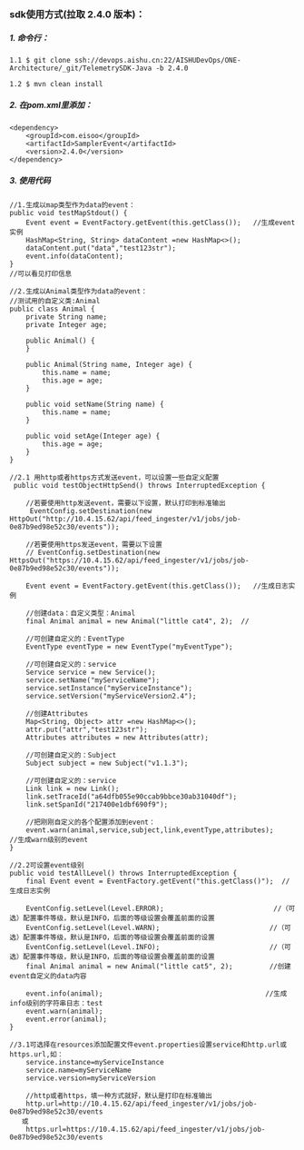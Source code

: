 ### sdk使用方式(拉取 2.4.0 版本)：
##### 1. 命令行：
    1.1 $ git clone ssh://devops.aishu.cn:22/AISHUDevOps/ONE-Architecture/_git/TelemetrySDK-Java -b 2.4.0
    
    1.2 $ mvn clean install

##### 2. 在pom.xml里添加：
    <dependency>
        <groupId>com.eisoo</groupId>
        <artifactId>SamplerEvent</artifactId>
        <version>2.4.0</version>
    </dependency>

##### 3. 使用代码
    //1.生成以map类型作为data的event：
    public void testMapStdout() {
        Event event = EventFactory.getEvent(this.getClass());   //生成event实例
        HashMap<String, String> dataContent =new HashMap<>();
        dataContent.put("data","test123str");
        event.info(dataContent);
    }
    //可以看见打印信息

    //2.生成以Animal类型作为data的event：
    //测试用的自定义类:Animal
    public class Animal {
        private String name;
        private Integer age;

        public Animal() {
        }

        public Animal(String name, Integer age) {
            this.name = name;
            this.age = age;
        }

        public void setName(String name) {
            this.name = name;
        }

        public void setAge(Integer age) {
            this.age = age;
        }
    }

    //2.1 用http或者https方式发送event，可以设置一些自定义配置
     public void testObjectHttpSend() throws InterruptedException {

        //若要使用http发送event，需要以下设置，默认打印到标准输出
         EventConfig.setDestination(new HttpOut("http://10.4.15.62/api/feed_ingester/v1/jobs/job-0e87b9ed98e52c30/events"));

        //若要使用https发送event，需要以下设置
        // EventConfig.setDestination(new HttpsOut("https://10.4.15.62/api/feed_ingester/v1/jobs/job-0e87b9ed98e52c30/events"));

        Event event = EventFactory.getEvent(this.getClass());   //生成日志实例

        //创建data：自定义类型：Animal
        final Animal animal = new Animal("little cat4", 2);  //

        //可创建自定义的：EventType
        EventType eventType = new EventType("myEventType");

        //可创建自定义的：service
        Service service = new Service();
        service.setName("myServiceName");
        service.setInstance("myServiceInstance");
        service.setVersion("myServiceVersion2.4");

        //创建Attributes
        Map<String, Object> attr =new HashMap<>();
        attr.put("attr","test123str");
        Attributes attributes = new Attributes(attr);

        //可创建自定义的：Subject
        Subject subject = new Subject("v1.1.3");

        //可创建自定义的：service
        Link link = new Link();
        link.setTraceId("a64dfb055e90ccab9bbce30ab31040df");
        link.setSpanId("217400e1dbf690f9");

        //把刚刚自定义的各个配置添加到event：
        event.warn(animal,service,subject,link,eventType,attributes);      //生成warn级别的event
    }

    //2.2可设置event级别
    public void testAllLevel() throws InterruptedException {
        final Event event = EventFactory.getEvent("this.getClass()");  //生成日志实例

        EventConfig.setLevel(Level.ERROR);                           //（可选）配置事件等级，默认是INFO，后面的等级设置会覆盖前面的设置
        EventConfig.setLevel(Level.WARN);                           //（可选）配置事件等级，默认是INFO，后面的等级设置会覆盖前面的设置
        EventConfig.setLevel(Level.INFO);                           //（可选）配置事件等级，默认是INFO，后面的等级设置会覆盖前面的设置
        final Animal animal = new Animal("little cat5", 2);         //创建event自定义的data内容

        event.info(animal);                                        //生成info级别的字符串日志：test
        event.warn(animal);
        event.error(animal);
    }

    //3.1可选择在resources添加配置文件event.properties设置service和http.url或https.url,如： 
        service.instance=myServiceInstance
        service.name=myServiceName
        service.version=myServiceVersion

        //http或者https，填一种方式就好，默认是打印在标准输出
        http.url=http://10.4.15.62/api/feed_ingester/v1/jobs/job-0e87b9ed98e52c30/events
       或
        https.url=https://10.4.15.62/api/feed_ingester/v1/jobs/job-0e87b9ed98e52c30/events




 
